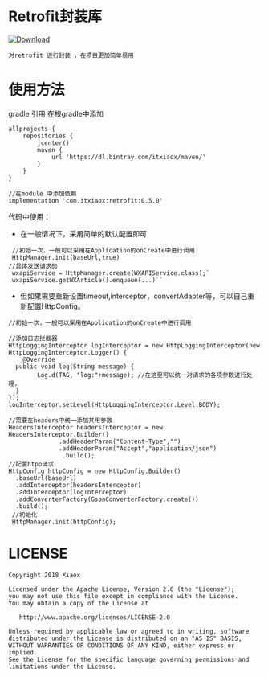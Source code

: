 # Retrofit封装库
[ ![Download](https://api.bintray.com/packages/itxiaox/maven/retrofit/images/download.svg?version=0.5.0) ](https://bintray.com/itxiaox/maven/retrofit/0.5.0/link)

    对retrofit 进行封装 ，在项目更加简单易用

# 使用方法
gradle 引用
    在根gradle中添加

    allprojects {
        repositories {
            jcenter()
            maven {
                url 'https://dl.bintray.com/itxiaox/maven/'
            }
        }
    }

    //在module 中添加依赖
    implementation 'com.itxiaox:retrofit:0.5.0'

代码中使用：

 - 在一般情况下，采用简单的默认配置即可
 
```
 //初始一次，一般可以采用在Application的onCreate中进行调用
 HttpManager.init(baseUrl,true)
//具体发送请求的
 wxapiService = HttpManager.create(WXAPIService.class);`
 wxapiService.getWXArticle().enqueue(...)``
```

- 但如果需要重新设置timeout,interceptor，convertAdapter等，可以自己重新配置HttpConfig。

```
//初始一次，一般可以采用在Application的onCreate中进行调用

//添加日志拦截器
HttpLoggingInterceptor logInterceptor = new HttpLoggingInterceptor(new HttpLoggingInterceptor.Logger() {
    @Override
  public void log(String message) {
        Log.d(TAG, "log:"+message); //在这里可以统一对请求的各项参数进行处理，
  }
});
logInterceptor.setLevel(HttpLoggingInterceptor.Level.BODY);

//需要在headers中统一添加共用参数
HeadersInterceptor headersInterceptor = new HeadersInterceptor.Builder()
              .addHeaderParam("Content-Type","")
              .addHeaderParam("Accept","application/json")
               .build();
//配置htpp请求
HttpConfig httpConfig = new HttpConfig.Builder()
  .baseUrl(baseUrl)
  .addInterceptor(headersInterceptor)
  .addInterceptor(logInterceptor)
  .addConverterFactory(GsonConverterFactory.create())
  .build();
 //初始化
 HttpManager.init(httpConfig);
```


 # LICENSE

    Copyright 2018 Xiaox

    Licensed under the Apache License, Version 2.0 (the "License");
    you may not use this file except in compliance with the License.
    You may obtain a copy of the License at

       http://www.apache.org/licenses/LICENSE-2.0

    Unless required by applicable law or agreed to in writing, software
    distributed under the License is distributed on an "AS IS" BASIS,
    WITHOUT WARRANTIES OR CONDITIONS OF ANY KIND, either express or implied.
    See the License for the specific language governing permissions and
    limitations under the License.